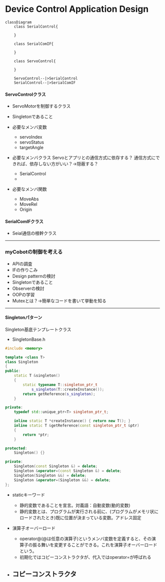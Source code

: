 # Device Control Application Design

```mermaid
classDiagram
    class SerialControl{

    }

    class SerialComIF{

    }

    class ServoControl{

    }

    ServoControl--|>SerialControl
    SerialControl--|>SerialComIF

```

#### ServoControlクラス
- ServoMotorを制御するクラス
- Singletonであること
- 必要なメンバ変数
    - servoIndex
    - servoStatus
    - targetAngle
- 必要なメンバクラス
Servoとアプリとの通信方式に依存する？
通信方式にできれば、依存しない方がいい？→隠蔽する？
    - SerialControl
    - 

- 必要なメンバ関数
    - MoveAbs
    - MoveRel
    - Origin

#### SerialComIFクラス
- Seial通信の根幹クラス


---
### myCobotの制御を考える
- APIの調査
- IFの作りこみ
- Design patternの検討
- Singletonであること
- Observerの検討
- OOPの学習
- Mutexとは？→簡単なコードを書いて挙動を知る




---
#### Singletonパターン
Singleton基底テンプレートクラス
- SingletonBase.h
```cpp
#include <memory>

template <class T>
class Singleton
{
public:
    static T &singleton()
    {
        static typename T::singleton_ptr_t
            s_singleton(T::createInstance());
        return getReference(s_singleton);
    }

private:
    typedef std::unique_ptr<T> singleton_ptr_t;

    inline static T *createInstance() { return new T(); }
    inline static T &getReference(const singleton_ptr_t &ptr)
    {
        return *ptr;
    }

protected:
    Singleton() {}

private:
    Singleton(const Singleton &) = delete;
    Singleton &operator=(const Singleton &) = delete;
    Singleton(Singleton &&) = delete;
    Singleton &operator=(Singleton &&) = delete;
};
```
- staticキーワード
    - 静的変数であることを宣言。対義語：自動変数(動的変数)
    - 静的変数とは、プログラムが実行される前に、(プログラムがメモリ状にロードされたとき)既に位置が決まっている変数。アドレス固定
- 演算子オーバーロード
    - operator@(@は任意の演算子)というメンバ変数を定義すると、その演算子の振る舞いを変更することができる。これを演算子オーバーロードという。
    - 初期化ではコピーコンストラクタが、代入ではoperator=が呼ばれる

- コピーコンストラクタ
    - 

